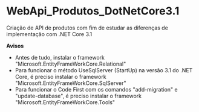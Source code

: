 # WebApi_Produtos_DotNetCore3.1
Criação de API de produtos com fim de estudar as diferenças de implementação com .NET Core 3.1

**Avisos**
* Antes de tudo, instalar o framework "Microsoft.EntityFrameWorkCore.Relational"
* Para funcionar o método UseSqlServer (StartUp) na versão 3.1 do .NET Core, é preciso instalar o framework "Microsoft.EntityFrameWorkCore.SqlServer"
* Para funcionar o Code First com os comandos "add-migration" e "update-database", é preciso instalar o framework "Microsoft.EntityFrameWorkCore.Tools"